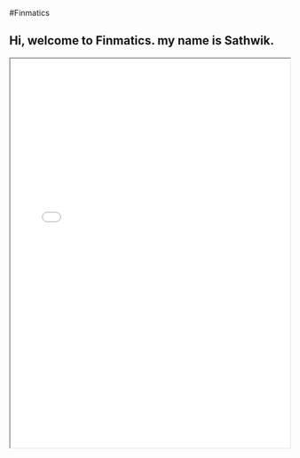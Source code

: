 #Finmatics

## Hi, welcome to Finmatics. my name is Sathwik.

<iframe src="sp500_treemap.html" width="100%" height="700"></iframe>

